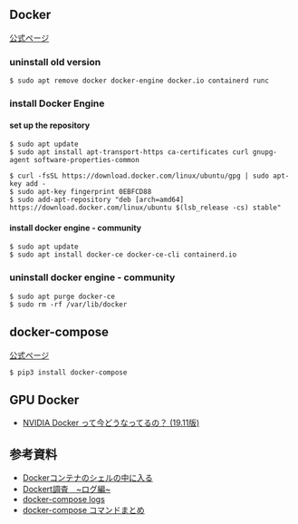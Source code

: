 ## Docker
[公式ページ](https://docs.docker.com/install/linux/docker-ce/ubuntu/)

### uninstall old version

```
$ sudo apt remove docker docker-engine docker.io containerd runc
```

### install Docker Engine
#### set up the repository

```
$ sudo apt update
$ sudo apt install apt-transport-https ca-certificates curl gnupg-agent software-properties-common

$ curl -fsSL https://download.docker.com/linux/ubuntu/gpg | sudo apt-key add -
$ sudo apt-key fingerprint 0EBFCD88
$ sudo add-apt-repository "deb [arch=amd64] https://download.docker.com/linux/ubuntu $(lsb_release -cs) stable"
```

#### install docker engine - community

```
$ sudo apt update
$ sudo apt install docker-ce docker-ce-cli containerd.io
```

### uninstall docker engine - community

```
$ sudo apt purge docker-ce
$ sudo rm -rf /var/lib/docker
```

## docker-compose
[公式ページ](https://docs.docker.com/compose/install/)
```
$ pip3 install docker-compose
```

## GPU Docker
  - [NVIDIA Docker って今どうなってるの？ (19.11版)](https://qiita.com/ksasaki/items/b20a785e1a0f610efa08)

## 参考資料
  - [Dockerコンテナのシェルの中に入る](https://qiita.com/__cooper/items/4740c24666299c366044)
  - [Dockert調査　~ログ編~](https://qiita.com/HommaHomma/items/f943fa3397bc3f386057)
  - [docker-compose logs](https://docs.docker.com/compose/reference/logs/)
  - [docker-compose コマンドまとめ](https://qiita.com/wasanx25/items/d47caf37b79e855af95f)